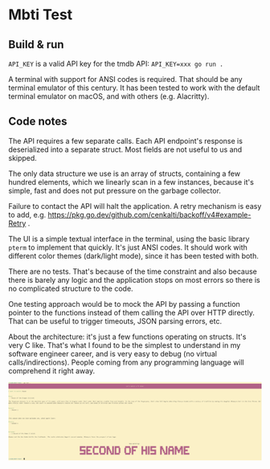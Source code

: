 # Mbti Test

## Build & run

`API_KEY` is a valid API key for the tmdb API: `API_KEY=xxx go run .`

A terminal with support for ANSI codes is required. That should be any terminal emulator of this century. It has been tested to work with the default terminal emulator on macOS, and with others (e.g. Alacritty).


## Code notes

The API requires a few separate calls. Each API endpoint's response is deserialized into a separate struct. Most fields are not useful to us and skipped.

The only data structure we use is an array of structs, containing a few hundred elements, which we linearly scan in a few instances, because it's simple, fast and does not put pressure on the garbage collector.

Failure to contact the API will halt the application. A retry mechanism is easy to add, e.g. https://pkg.go.dev/github.com/cenkalti/backoff/v4#example-Retry .

The UI is a simple textual interface in the terminal, using the basic library `pterm` to implement that quickly. It's just ANSI codes. It should work with different color themes (dark/light mode), since it has been tested with both.

There are no tests. That's because of the time constraint and also because there is barely any logic and the application stops on most errors so there is no complicated structure to the code.

One testing approach would be to mock the API by passing a function pointer to the functions instead of them calling the API over HTTP directly. That can be useful to trigger timeouts, JSON parsing errors, etc.

About the architecture: it's just a few functions operating on structs. It's very C like. That's what I found to be the simplest to understand in my software engineer career, and is very easy to debug (no virtual calls/indirections). People coming from any programming language will comprehend it right away.


<img src="example.png"/>
